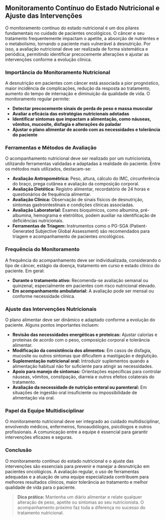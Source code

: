 
## Monitoramento Contínuo do Estado Nutricional e Ajuste das Intervenções

O monitoramento contínuo do estado nutricional é um dos pilares fundamentais no cuidado de pacientes oncológicos. O câncer e seu tratamento frequentemente impactam o apetite, a absorção de nutrientes e o metabolismo, tornando o paciente mais vulnerável à desnutrição. Por isso, a avaliação nutricional deve ser realizada de forma sistemática e periódica, permitindo identificar precocemente alterações e ajustar as intervenções conforme a evolução clínica.

### Importância do Monitoramento Nutricional

A desnutrição em pacientes com câncer está associada a pior prognóstico, maior incidência de complicações, redução da resposta ao tratamento, aumento do tempo de internação e diminuição da qualidade de vida. O monitoramento regular permite:

- **Detectar precocemente sinais de perda de peso e massa muscular**
- **Avaliar a eficácia das estratégias nutricionais adotadas**
- **Identificar sintomas que impactam a alimentação, como náuseas, vômitos, mucosite, disfagia e alterações do paladar**
- **Ajustar o plano alimentar de acordo com as necessidades e tolerância do paciente**

### Ferramentas e Métodos de Avaliação

O acompanhamento nutricional deve ser realizado por um nutricionista, utilizando ferramentas validadas e adaptadas à realidade do paciente. Entre os métodos mais utilizados, destacam-se:

- **Avaliação Antropométrica:** Peso, altura, cálculo do IMC, circunferência do braço, prega cutânea e avaliação da composição corporal.
- **Avaliação Dietética:** Registro alimentar, recordatório de 24 horas e questionários de frequência alimentar.
- **Avaliação Clínica:** Observação de sinais físicos de desnutrição, sintomas gastrointestinais e condições clínicas associadas.
- **Avaliação Laboratorial:** Exames bioquímicos, como albumina, pré-albumina, hemograma e eletrólitos, podem auxiliar na identificação de deficiências nutricionais.
- **Ferramentas de Triagem:** Instrumentos como o PG-SGA (Patient-Generated Subjective Global Assessment) são recomendados para triagem e acompanhamento de pacientes oncológicos.

### Frequência do Monitoramento

A frequência do acompanhamento deve ser individualizada, considerando o tipo de câncer, estágio da doença, tratamento em curso e estado clínico do paciente. Em geral:

- **Durante o tratamento ativo:** Recomenda-se avaliação semanal ou quinzenal, especialmente em pacientes com risco nutricional elevado.
- **Em acompanhamento ambulatorial:** A avaliação pode ser mensal ou conforme necessidade clínica.

### Ajuste das Intervenções Nutricionais

O plano alimentar deve ser dinâmico e adaptado conforme a evolução do paciente. Alguns pontos importantes incluem:

- **Revisão das necessidades energéticas e proteicas:** Ajustar calorias e proteínas de acordo com o peso, composição corporal e tolerância alimentar.
- **Modificação da consistência dos alimentos:** Em casos de disfagia, mucosite ou outros sintomas que dificultem a mastigação e deglutição.
- **Suplementação nutricional oral:** Introduzir suplementos quando a alimentação habitual não for suficiente para atingir as necessidades.
- **Apoio para manejo de sintomas:** Orientações específicas para controlar náuseas, vômitos, constipação, diarreia e outros efeitos colaterais do tratamento.
- **Avaliação da necessidade de nutrição enteral ou parenteral:** Em situações de ingestão oral insuficiente ou impossibilidade de alimentação via oral.

### Papel da Equipe Multidisciplinar

O monitoramento nutricional deve ser integrado ao cuidado multidisciplinar, envolvendo médicos, enfermeiros, fonoaudiólogos, psicólogos e outros profissionais. A comunicação entre a equipe é essencial para garantir intervenções eficazes e seguras.

### Conclusão

O monitoramento contínuo do estado nutricional e o ajuste das intervenções são essenciais para prevenir e manejar a desnutrição em pacientes oncológicos. A avaliação regular, o uso de ferramentas adequadas e a atuação de uma equipe especializada contribuem para melhores resultados clínicos, maior tolerância ao tratamento e melhor qualidade de vida para o paciente.

> **Dica prática:** Mantenha um diário alimentar e relate qualquer alteração de peso, apetite ou sintomas ao seu nutricionista. O acompanhamento próximo faz toda a diferença no sucesso do tratamento nutricional.
```
